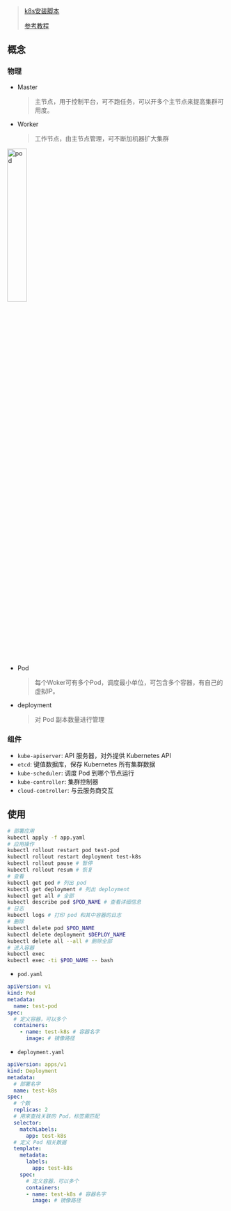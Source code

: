 <!--
title: K8S
sort:
-->

> [k8s安装脚本](https://github.com/lework/kainstall)
>
> [参考教程](https://k8s.easydoc.net/)

## 概念

### 物理

- Master

    > 主节点，用于控制平台，可不跑任务，可以开多个主节点来提高集群可用度。

- Worker

    > 工作节点，由主节点管理，可不断加机器扩大集群

<img src="https://d33wubrfki0l68.cloudfront.net/5cb72d407cbe2755e581b6de757e0d81760d5b86/a9df9/docs/tutorials/kubernetes-basics/public/images/module_03_nodes.svg" alt="pod" style="width:30%" />

- Pod

  > 每个Woker可有多个Pod，调度最小单位，可包含多个容器，有自己的虚拟IP。

- deployment

    > 对 Pod 副本数量进行管理

### 组件

- `kube-apiserver`: API 服务器，对外提供 Kubernetes API
- `etcd`: 键值数据库，保存 Kubernetes 所有集群数据
- `kube-scheduler`: 调度 Pod 到哪个节点运行
- `kube-controller`: 集群控制器
- `cloud-controller`: 与云服务商交互

## 使用

```bash
# 部署应用
kubectl apply -f app.yaml
# 应用操作
kubectl rollout restart pod test-pod
kubectl rollout restart deployment test-k8s
kubectl rollout pause # 暂停
kubectl rollout resum # 恢复
# 查看
kubectl get pod # 列出 pod
kubectl get deployment # 列出 deployment
kubectl get all # 全部
kubectl describe pod $POD_NAME # 查看详细信息
# 日志
kubectl logs # 打印 pod 和其中容器的日志
# 删除
kubectl delete pod $POD_NAME
kubectl delete deployment $DEPLOY_NAME
kubectl delete all --all # 删除全部
# 进入容器
kubectl exec
kubectl exec -ti $POD_NAME -- bash
```

- `pod.yaml`

```yaml
apiVersion: v1
kind: Pod
metadata:
  name: test-pod
spec:
  # 定义容器，可以多个
  containers:
    - name: test-k8s # 容器名字
      image: # 镜像路径
```

- `deployment.yaml`

```yaml
apiVersion: apps/v1
kind: Deployment
metadata:
  # 部署名字
  name: test-k8s
spec:
  # 个数
  replicas: 2
  # 用来查找关联的 Pod，标签需匹配
  selector:
    matchLabels:
      app: test-k8s
  # 定义 Pod 相关数据
  template:
    metadata:
      labels:
        app: test-k8s
    spec:
      # 定义容器，可以多个
      containers:
      - name: test-k8s # 容器名字
        image: # 镜像路径
```
